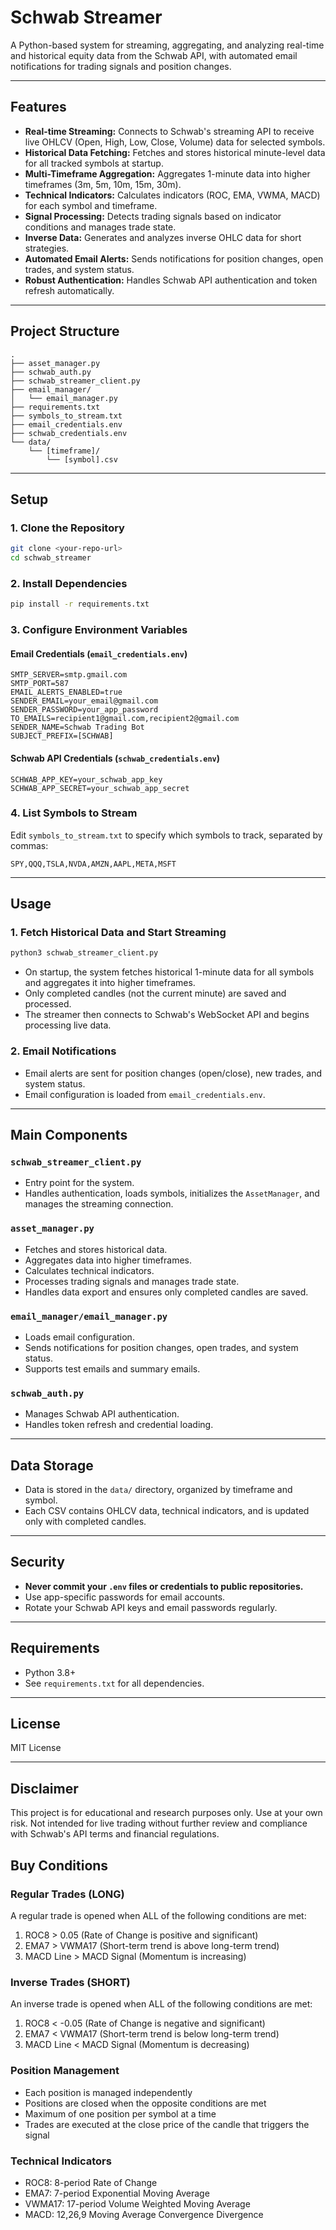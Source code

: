 # Schwab Streamer

A Python-based system for streaming, aggregating, and analyzing real-time and historical equity data from the Schwab API, with automated email notifications for trading signals and position changes.

---

## Features

- **Real-time Streaming:** Connects to Schwab's streaming API to receive live OHLCV (Open, High, Low, Close, Volume) data for selected symbols.
- **Historical Data Fetching:** Fetches and stores historical minute-level data for all tracked symbols at startup.
- **Multi-Timeframe Aggregation:** Aggregates 1-minute data into higher timeframes (3m, 5m, 10m, 15m, 30m).
- **Technical Indicators:** Calculates indicators (ROC, EMA, VWMA, MACD) for each symbol and timeframe.
- **Signal Processing:** Detects trading signals based on indicator conditions and manages trade state.
- **Inverse Data:** Generates and analyzes inverse OHLC data for short strategies.
- **Automated Email Alerts:** Sends notifications for position changes, open trades, and system status.
- **Robust Authentication:** Handles Schwab API authentication and token refresh automatically.

---

## Project Structure

```
.
├── asset_manager.py
├── schwab_auth.py
├── schwab_streamer_client.py
├── email_manager/
│   └── email_manager.py
├── requirements.txt
├── symbols_to_stream.txt
├── email_credentials.env
├── schwab_credentials.env
└── data/
    └── [timeframe]/
        └── [symbol].csv
```

---

## Setup

### 1. Clone the Repository

```bash
git clone <your-repo-url>
cd schwab_streamer
```

### 2. Install Dependencies

```bash
pip install -r requirements.txt
```

### 3. Configure Environment Variables

#### Email Credentials (`email_credentials.env`)

```
SMTP_SERVER=smtp.gmail.com
SMTP_PORT=587
EMAIL_ALERTS_ENABLED=true
SENDER_EMAIL=your_email@gmail.com
SENDER_PASSWORD=your_app_password
TO_EMAILS=recipient1@gmail.com,recipient2@gmail.com
SENDER_NAME=Schwab Trading Bot
SUBJECT_PREFIX=[SCHWAB]
```

#### Schwab API Credentials (`schwab_credentials.env`)

```
SCHWAB_APP_KEY=your_schwab_app_key
SCHWAB_APP_SECRET=your_schwab_app_secret
```

### 4. List Symbols to Stream

Edit `symbols_to_stream.txt` to specify which symbols to track, separated by commas:

```
SPY,QQQ,TSLA,NVDA,AMZN,AAPL,META,MSFT
```

---

## Usage

### 1. Fetch Historical Data and Start Streaming

```bash
python3 schwab_streamer_client.py
```

- On startup, the system fetches historical 1-minute data for all symbols and aggregates it into higher timeframes.
- Only completed candles (not the current minute) are saved and processed.
- The streamer then connects to Schwab's WebSocket API and begins processing live data.

### 2. Email Notifications

- Email alerts are sent for position changes (open/close), new trades, and system status.
- Email configuration is loaded from `email_credentials.env`.

---

## Main Components

### `schwab_streamer_client.py`

- Entry point for the system.
- Handles authentication, loads symbols, initializes the `AssetManager`, and manages the streaming connection.

### `asset_manager.py`

- Fetches and stores historical data.
- Aggregates data into higher timeframes.
- Calculates technical indicators.
- Processes trading signals and manages trade state.
- Handles data export and ensures only completed candles are saved.

### `email_manager/email_manager.py`

- Loads email configuration.
- Sends notifications for position changes, open trades, and system status.
- Supports test emails and summary emails.

### `schwab_auth.py`

- Manages Schwab API authentication.
- Handles token refresh and credential loading.

---

## Data Storage

- Data is stored in the `data/` directory, organized by timeframe and symbol.
- Each CSV contains OHLCV data, technical indicators, and is updated only with completed candles.

---

## Security

- **Never commit your `.env` files or credentials to public repositories.**
- Use app-specific passwords for email accounts.
- Rotate your Schwab API keys and email passwords regularly.

---

## Requirements

- Python 3.8+
- See `requirements.txt` for all dependencies.

---

## License

MIT License

---

## Disclaimer

This project is for educational and research purposes only. Use at your own risk. Not intended for live trading without further review and compliance with Schwab's API terms and financial regulations.

## Buy Conditions

### Regular Trades (LONG)

A regular trade is opened when ALL of the following conditions are met:

1. ROC8 > 0.05 (Rate of Change is positive and significant)
2. EMA7 > VWMA17 (Short-term trend is above long-term trend)
3. MACD Line > MACD Signal (Momentum is increasing)

### Inverse Trades (SHORT)

An inverse trade is opened when ALL of the following conditions are met:

1. ROC8 < -0.05 (Rate of Change is negative and significant)
2. EMA7 < VWMA17 (Short-term trend is below long-term trend)
3. MACD Line < MACD Signal (Momentum is decreasing)

### Position Management

- Each position is managed independently
- Positions are closed when the opposite conditions are met
- Maximum of one position per symbol at a time
- Trades are executed at the close price of the candle that triggers the signal

### Technical Indicators

- ROC8: 8-period Rate of Change
- EMA7: 7-period Exponential Moving Average
- VWMA17: 17-period Volume Weighted Moving Average
- MACD: 12,26,9 Moving Average Convergence Divergence
